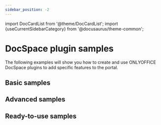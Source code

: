 ```yaml
---
sidebar_position: -2
---
```


import DocCardList from '@theme/DocCardList';
import {useCurrentSidebarCategory} from '@docusaurus/theme-common';

# DocSpace plugin samples

The following examples will show you how to create and use ONLYOFFICE DocSpace plugins to add specific features to the portal.

## Basic samples

<DocCardList items={[...[...useCurrentSidebarCategory().items[0].items]]} />

## Advanced samples

<DocCardList items={[...[...useCurrentSidebarCategory().items[1].items]]} />

## Ready-to-use samples

<DocCardList items={[...[...useCurrentSidebarCategory().items[2].items]]} />
